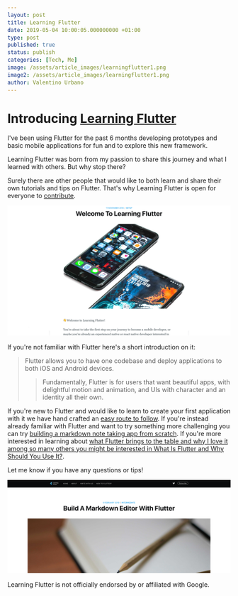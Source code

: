```yaml
---
layout: post
title: Learning Flutter
date: 2019-05-04 10:00:05.000000000 +01:00
type: post
published: true
status: publish
categories: [Tech, Me]
image: /assets/article_images/learningflutter1.png
image2: /assets/article_images/learningflutter1.png
author: Valentino Urbano
---
```


# Introducing [Learning Flutter][1]

I've been using Flutter for the past 6 months developing prototypes and basic mobile applications for fun and to explore this new framework.

Learning Flutter was born from my passion to share this journey and what I learned with others. But why stop there?

Surely there are other people that would like to both learn and share their own tutorials and tips on Flutter. That's why Learning Flutter is open for everyone to [contribute][2].

![](/assets/article_images/learningflutter3.png)

If you're not familiar with Flutter here's a short introduction on it:

> Flutter allows you to have one codebase and deploy applications to both iOS and Android devices.
>
> > Fundamentally, Flutter is for users that want beautiful apps, with delightful motion and animation, and UIs with character and an identity all their own.

If you're new to Flutter and would like to learn to create your first application with it we have hand crafted an [easy route to follow][3].
If you're instead already familiar with Flutter and want to try something more challenging you can try [building a markdown note taking app from scratch][4].
If you're more interested in learning about [what Flutter brings to the table and why I love it among so many others you might be interested in What Is Flutter and Why Should You Use It?][5].

Let me know if you have any questions or tips!

![](/assets/article_images/learningflutter2.png)

Learning Flutter is not officially endorsed by or affiliated with Google.

[1]: https://learningflutter.net/
[2]: https://learningflutter.net/contribute/
[3]: https://learningflutter.net/welcome-learn-flutter/
[4]: https://learningflutter.net/flutter-markdown-editor
[5]: https://learningflutter.net/what-is-flutter/
